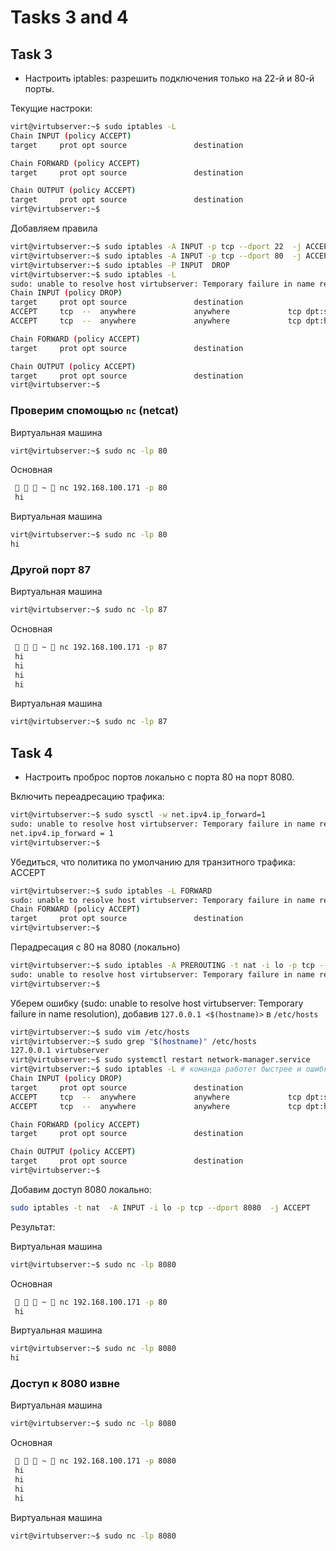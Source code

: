 # Tasks 3 and 4

## Task 3

- Настроить iptables: разрешить подключения только на 22-й и 80-й порты.

Текущие настроки:

```bash
virt@virtubserver:~$ sudo iptables -L
Chain INPUT (policy ACCEPT)
target     prot opt source               destination         

Chain FORWARD (policy ACCEPT)
target     prot opt source               destination         

Chain OUTPUT (policy ACCEPT)
target     prot opt source               destination         
virt@virtubserver:~$ 
```

Добавляем правила

```bash
virt@virtubserver:~$ sudo iptables -A INPUT -p tcp --dport 22  -j ACCEPT
virt@virtubserver:~$ sudo iptables -A INPUT -p tcp --dport 80  -j ACCEPT
virt@virtubserver:~$ sudo iptables -P INPUT  DROP
virt@virtubserver:~$ sudo iptables -L
sudo: unable to resolve host virtubserver: Temporary failure in name resolution
Chain INPUT (policy DROP)
target     prot opt source               destination         
ACCEPT     tcp  --  anywhere             anywhere             tcp dpt:ssh
ACCEPT     tcp  --  anywhere             anywhere             tcp dpt:http

Chain FORWARD (policy ACCEPT)
target     prot opt source               destination         

Chain OUTPUT (policy ACCEPT)
target     prot opt source               destination         
virt@virtubserver:~$ 
```

### Проверим спомощью `nc` (netcat)

Виртуальная машина

```bash
virt@virtubserver:~$ sudo nc -lp 80

```

Основная

```bash
    ~  nc 192.168.100.171 -p 80
 hi 
```

Виртуальная машина

```bash
virt@virtubserver:~$ sudo nc -lp 80
hi
```

### Другой порт 87

Виртуальная машина

```bash
virt@virtubserver:~$ sudo nc -lp 87

```

Основная

```bash
    ~  nc 192.168.100.171 -p 87
 hi
 hi
 hi
 hi 
```

Виртуальная машина

```bash
virt@virtubserver:~$ sudo nc -lp 87

```

## Task 4

- Настроить проброс портов локально с порта 80 на порт 8080.

Включить переадресацию трафика:

```bash
virt@virtubserver:~$ sudo sysctl -w net.ipv4.ip_forward=1
sudo: unable to resolve host virtubserver: Temporary failure in name resolution
net.ipv4.ip_forward = 1
virt@virtubserver:~$ 
```

Убедиться, что политика по умолчанию для транзитного трафика: ACCEPT

```bash
virt@virtubserver:~$ sudo iptables -L FORWARD
sudo: unable to resolve host virtubserver: Temporary failure in name resolution
Chain FORWARD (policy ACCEPT)
target     prot opt source               destination         
virt@virtubserver:~$
```

Перадресация с 80 на 8080 (локально)

```bash
virt@virtubserver:~$ sudo iptables -A PREROUTING -t nat -i lo -p tcp --dport 80 -j REDIRECT --to-port 8080
sudo: unable to resolve host virtubserver: Temporary failure in name resolution
virt@virtubserver:~$
```

Уберем ошибку (sudo: unable to resolve host virtubserver:
 Temporary failure in name resolution), добавив `127.0.0.1 <$(hostname)>` в `/etc/hosts`


```bash
virt@virtubserver:~$ sudo vim /etc/hosts
virt@virtubserver:~$ sudo grep "$(hostname)" /etc/hosts
127.0.0.1 virtubserver
virt@virtubserver:~$ sudo systemctl restart network-manager.service 
virt@virtubserver:~$ sudo iptables -L # команда работет быстрее и ошибки нет
Chain INPUT (policy DROP)
target     prot opt source               destination         
ACCEPT     tcp  --  anywhere             anywhere             tcp dpt:ssh
ACCEPT     tcp  --  anywhere             anywhere             tcp dpt:http

Chain FORWARD (policy ACCEPT)
target     prot opt source               destination         

Chain OUTPUT (policy ACCEPT)
target     prot opt source               destination         
virt@virtubserver:~$ 
```

Добавим доступ 8080 локально:

```bash
sudo iptables -t nat  -A INPUT -i lo -p tcp --dport 8080  -j ACCEPT
```

Результат:

Виртуальная машина

```bash
virt@virtubserver:~$ sudo nc -lp 8080

```

Основная

```bash
    ~  nc 192.168.100.171 -p 80
 hi 
```

Виртуальная машина

```bash
virt@virtubserver:~$ sudo nc -lp 8080
hi
```

### Доступ к 8080 извне

Виртуальная машина

```bash
virt@virtubserver:~$ sudo nc -lp 8080

```

Основная

```bash
    ~  nc 192.168.100.171 -p 8080
 hi
 hi
 hi
 hi 
```

Виртуальная машина

```bash
virt@virtubserver:~$ sudo nc -lp 8080

```
